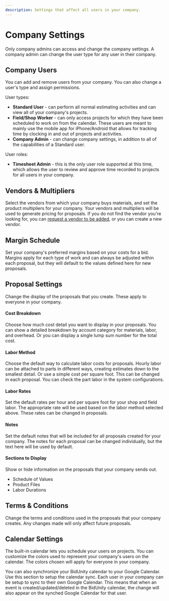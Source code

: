 ```yaml
---
description: Settings that affect all users in your company.
---
```


# Company Settings

Only company admins can access and change the company settings. A company admin can change the user type for any user in their company.

## Company Users

You can add and remove users from your company. You can also change a user's type and assign permissions.

User types:

* **Standard User** - can perform all normal estimating activities and can view all of your company's projects.
* **Field/Shop Worker** - can only access projects for which they have been scheduled to work on from the calendar. These users are meant to mainly use the mobile app for iPhone/Android that allows for tracking time by clocking in and out of projects and activities.
* **Company Admin** - can change company settings, in addition to all of the capabilities of a Standard user.

User roles:

* **Timesheet Admin** - this is the only user role supported at this time, which allows the user to review and approve time recorded to projects for all users in your company.

## Vendors & Multipliers

Select the vendors from which your company buys materials, and set the product multipliers for your company. Your vendors and multipliers will be used to generate pricing for proposals. If you do not find the vendor you're looking for, you can [request a vendor to be added](mailto:support@bidunity.com?subject=Request%20for%20a%20vendor%20to%20be%20added&body=Please%20include%20the%20vendor%20name,%20address,%20phone%20number,%20and%20website%20%28if%20available%29), or you can create a new vendor.

## Margin Schedule

Set your company's preferred margins based on your costs for a bid. Margins apply for each type of work and can always be adjusted within each proposal, but they will default to the values defined here for new proposals.

## Proposal Settings

Change the display of the proposals that you create. These apply to everyone in your company.

#### **Cost Breakdown**

Choose how much cost detail you want to display in your proposals. You can show a detailed breakdown by account category for materials, labor, and overhead. Or you can display a single lump sum number for the total cost.

#### **Labor Method**

Choose the default way to calculate labor costs for proposals. Hourly labor can be attached to parts in different ways, creating estimates down to the smallest detail. Or use a simple cost per square foot. This can be changed in each proposal. You can check the part labor in the system configurations.

#### **Labor Rates**

Set the default rates per hour and per square foot for your shop and field labor. The appropriate rate will be used based on the labor method selected above. These rates can be changed in proposals.

#### **Notes**

Set the default notes that will be included for all proposals created for your company. The notes for each proposal can be changed individually, but the text here will be used by default.

#### **Sections to Display**

Show or hide information on the proposals that your company sends out.

* Schedule of Values
* Product Files
* Labor Durations

## Terms & Conditions

Change the terms and conditions used in the proposals that your company creates. Any changes made will only affect future proposals.

## Calendar Settings

The built-in calendar lets you schedule your users on projects. You can customize the colors used to represent your company's users on the calendar. The colors chosen will apply for everyone in your company.

You can also synchronize your BidUnity calendar to your Google Calendar. Use this section to setup the calendar sync. Each user in your company can be setup to sync to their own Google Calendar. This means that when an event is created/updated/deleted in the BidUnity calendar, the change will also appear on the synched Google Calendar for that user.

